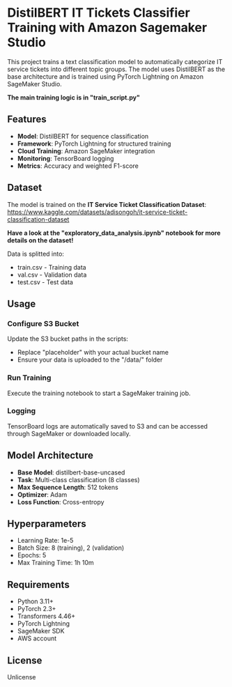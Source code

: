 # DistilBERT IT Tickets Classifier Training with Amazon Sagemaker Studio

This project trains a text classification model to automatically categorize IT service tickets into different topic groups. The model uses DistilBERT as the base architecture and is trained using PyTorch Lightning on Amazon SageMaker Studio.

**The main training logic is in "train_script.py"**

## Features

- **Model**: DistilBERT for sequence classification
- **Framework**: PyTorch Lightning for structured training
- **Cloud Training**: Amazon SageMaker integration
- **Monitoring**: TensorBoard logging
- **Metrics**: Accuracy and weighted F1-score

## Dataset
The model is trained on the **IT Service Ticket Classification Dataset**: https://www.kaggle.com/datasets/adisongoh/it-service-ticket-classification-dataset

**Have a look at the "exploratory_data_analysis.ipynb" notebook for more details on the dataset!**

Data is splitted into:
- train.csv - Training data
- val.csv - Validation data  
- test.csv - Test data

## Usage

### Configure S3 Bucket

Update the S3 bucket paths in the scripts:
- Replace "placeholder" with your actual bucket name
- Ensure your data is uploaded to the "/data/" folder

### Run Training

Execute the training notebook to start a SageMaker training job.


### Logging

TensorBoard logs are automatically saved to S3 and can be accessed through SageMaker or downloaded locally.

## Model Architecture

- **Base Model**: distilbert-base-uncased
- **Task**: Multi-class classification (8 classes)
- **Max Sequence Length**: 512 tokens
- **Optimizer**: Adam
- **Loss Function**: Cross-entropy

## Hyperparameters

- Learning Rate: 1e-5
- Batch Size: 8 (training), 2 (validation)
- Epochs: 5
- Max Training Time: 1h 10m


## Requirements

- Python 3.11+
- PyTorch 2.3+
- Transformers 4.46+
- PyTorch Lightning
- SageMaker SDK
- AWS account

## License

Unlicense
